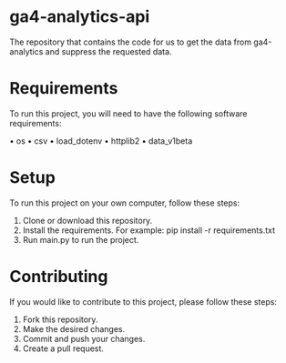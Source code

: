 # ga4-analytics-api

The repository that contains the code for us to get the data from ga4-analytics and suppress the requested data.

# Requirements
To run this project, you will need to have the following software requirements:

• os
• csv
• load_dotenv
• httplib2
• data_v1beta

# Setup
To run this project on your own computer, follow these steps:

1. Clone or download this repository.
2. Install the requirements. For example: pip install -r requirements.txt
3. Run main.py to run the project.

# Contributing
If you would like to contribute to this project, please follow these steps:

1. Fork this repository.
2. Make the desired changes.
3. Commit and push your changes.
4. Create a pull request.
